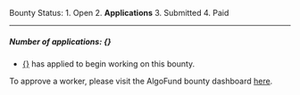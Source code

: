 Bounty Status: 1. Open 2. **Applications** 3. Submitted 4. Paid

-----

##### Number of applications: {}

* [{}]({}) has applied to begin working on this bounty.	

To approve a worker, please visit the AlgoFund bounty dashboard [here](https://localhost:3000/{}/{}/{}).

